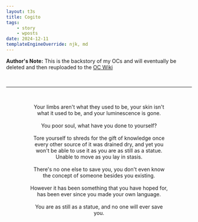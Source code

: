 ```yaml
---
layout: t3s
title: Cogito
tags:
    - story
    - wposts
date: 2024-12-11
templateEngineOverride: njk, md
---
```

<style>
    center{
        width:75%;
        margin: auto;
    }
</style>
**Author's Note:**  This is the backstory of my OCs and will eventually be deleted and then reuploaded to the [OC Wiki <i class="ph ph-link"></i>](/creations/oc_wiki)

<br><hr class="th"><br>


<center>Your limbs aren't what they used to be, your skin isn't what it used to be, and your luminescence is gone.
<br><br>
You poor soul, what have you done to yourself?
<br><br>
Tore yourself to shreds for the gift of knowledge once every other source of it was drained dry, and yet you won't be able to use it as you are as still as a statue. Unable to move as you lay in stasis.
<br><br>
There's no one else to save you, you don't even know the concept of someone besides you existing.
<br><br>
However it has been something that you have hoped for, has been ever since you made your own language.
<br><br>
You are as still as a statue, and no one will ever save you.</center>